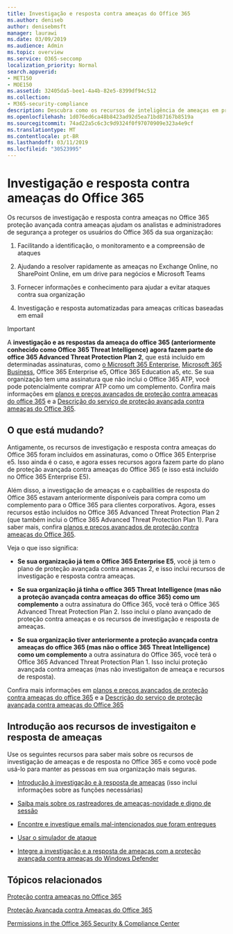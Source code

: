 ```yaml
---
title: Investigação e resposta contra ameaças do Office 365
ms.author: deniseb
author: denisebmsft
manager: laurawi
ms.date: 03/09/2019
ms.audience: Admin
ms.topic: overview
ms.service: O365-seccomp
localization_priority: Normal
search.appverid:
- MET150
- MOE150
ms.assetid: 32405da5-bee1-4a4b-82e5-8399df94c512
ms.collection:
- M365-security-compliance
description: Descubra como os recursos de inteligência de ameaças em proteção avançada contra ameaças podem ajudá-lo a Pesquisar ameaças em relação à sua organização, responder a malware, phishing e outros ataques que o Office 365 detectou em seu nome e Pesquisar indicadores de ameaça.
ms.openlocfilehash: 1d076ed6ca48b8423ad92d5ea71bd87167b8519a
ms.sourcegitcommit: 74ad22a5c6c3c9d9324f0f97070909e323a4e9cf
ms.translationtype: MT
ms.contentlocale: pt-BR
ms.lasthandoff: 03/11/2019
ms.locfileid: "30523995"
---
```

# <a name="office-365-threat-investigation-and-response"></a>Investigação e resposta contra ameaças do Office 365

Os recursos de investigação e resposta contra ameaças no Office 365 proteção avançada contra ameaças ajudam os analistas e administradores de segurança a proteger os usuários do Office 365 da sua organização:
  
1. Facilitando a identificação, o monitoramento e a compreensão de ataques
    
2. Ajudando a resolver rapidamente as ameaças no Exchange Online, no SharePoint Online, em um drive para negócios e Microsoft Teams
    
3. Fornecer informações e conhecimento para ajudar a evitar ataques contra sua organização

4. Investigação e resposta automatizadas para ameaças críticas baseadas em email
    
> [!IMPORTANT]
> A **investigação e as respostas da ameaça do office 365 (anteriormente conhecido como Office 365 Threat Intelligence) agora fazem parte do office 365 Advanced Threat Protection Plan 2**, que está incluído em determinadas assinaturas, como [o Microsoft 365 Enterprise](https://www.microsoft.com/microsoft-365/enterprise/home), [Microsoft 365 Business](https://www.microsoft.com/microsoft-365/business), Office 365 Enterprise e5, Office 365 Education a5, etc. Se sua organização tem uma assinatura que não inclui o Office 365 ATP, você pode potencialmente comprar ATP como um complemento. Confira mais informações em [planos e preços avançados de proteção contra ameaças do office 365](https://products.office.com/exchange/advance-threat-protection) e a [Descrição do serviço de proteção avançada contra ameaças do Office 365](https://docs.microsoft.com/en-us/office365/servicedescriptions/office-365-advanced-threat-protection-service-description#whats-new-in-office-365-advanced-threat-protection-atp). 
  
## <a name="whats-changing"></a>O que está mudando?

Antigamente, os recursos de investigação e resposta contra ameaças do Office 365 foram incluídos em assinaturas, como o Office 365 Enterprise e5. Isso ainda é o caso, e agora esses recursos agora fazem parte do plano de proteção avançada contra ameaças do Office 365 (e isso está incluído no Office 365 Enterprise E5). 

Além disso, a investigação de ameaças e o capbailities de resposta do Office 365 estavam anteriormente disponíveis para compra como um complemento para o Office 365 para clientes corporativos. Agora, esses recursos estão incluídos no Office 365 Advanced Threat Protection Plan 2 (que também inclui o Office 365 Advanced Threat Protection Plan 1). Para saber mais, confira [planos e preços avançados de proteção contra ameaças do Office 365](https://products.office.com/exchange/advance-threat-protection).

Veja o que isso significa:

- **Se sua organização já tem o Office 365 Enterprise E5**, você já tem o plano de proteção avançada contra ameaças 2, e isso inclui recursos de investigação e resposta contra ameaças.

- **Se sua organização já tinha o office 365 Threat Intelligence (mas não a proteção avançada contra ameaças do office 365) como um complemento** a outra assinatura do Office 365, você terá o Office 365 Advanced Threat Protection Plan 2. Isso inclui o plano avançado de proteção contra ameaças e os recursos de investigação e resposta de ameaças. 

- **Se sua organização tiver anteriormente a proteção avançada contra ameaças do office 365 (mas não o office 365 Threat Intelligence) como um complemento** a outra assinatura do Office 365, você terá o Office 365 Advanced Threat Protection Plan 1. Isso inclui proteção avançada contra ameaças (mas não investigaiton de ameaça e recursos de resposta).

Confira mais informações em [planos e preços avançados de proteção contra ameaças do office 365](https://products.office.com/exchange/advance-threat-protection) e a [Descrição do serviço de proteção avançada contra ameaças do Office 365](https://docs.microsoft.com/en-us/office365/servicedescriptions/office-365-advanced-threat-protection-service-description#whats-new-in-office-365-advanced-threat-protection-atp)

## <a name="get-started-with-threat-investigaiton-and-response-capabilities"></a>Introdução aos recursos de investigaiton e resposta de ameaças

Use os seguintes recursos para saber mais sobre os recursos de investigação de ameaças e de resposta no Office 365 e como você pode usá-lo para manter as pessoas em sua organização mais seguras.
  
- [Introdução à investigação e à resposta de ameaças](get-started-with-ti.md) (isso inclui informações sobre as funções necessárias) 
    
- [Saiba mais sobre os rastreadores de ameaças-novidade e digno de sessão](threat-trackers.md)
    
- [Encontre e investigue emails mal-intencionados que foram entregues](investigate-malicious-email-that-was-delivered.md)
    
- [Usar o simulador de ataque](attack-simulator.md)
    
- [Integre a investigação e a resposta de ameaças com a proteção avançada contra ameaças do Windows Defender](integrate-office-365-ti-with-wdatp.md)
    
## <a name="related-topics"></a>Tópicos relacionados

[Proteção contra ameaças no Office 365](protect-against-threats.md)
  
[Proteção Avançada contra Ameaças do Office 365](office-365-atp.md)
  
[Permissions in the Office 365 Security &amp; Compliance Center](permissions-in-the-security-and-compliance-center.md)
 